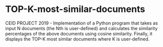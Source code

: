 # TOP-K-most-similar-documents
CEID PROJECT 2019 - Implementation of a Python program that takes as input N documents (the Nth is user-defined) and calculates the similarity percentages of the above documents using cosine similarity. Finally, it displays the TOP-K most similar documents where K is user-defined.
